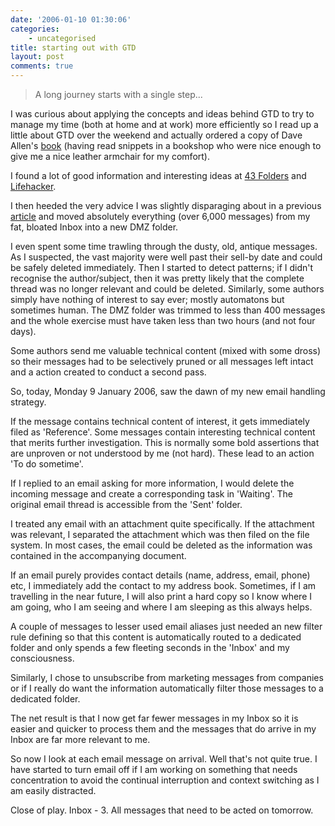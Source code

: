 ```yaml
---
date: '2006-01-10 01:30:06'
categories:
    - uncategorised
title: starting out with GTD
layout: post
comments: true
---
```

> A long journey starts with a single step...

I was curious about applying the concepts and ideas behind GTD to try to
manage my time (both at home and at work) more efficiently so I read up
a little about GTD over the weekend and actually ordered a copy of Dave
Allen's
[book](http://www.amazon.co.uk/exec/obidos/ASIN/0749922648/qid=1136828908/sr=8-1/ref=sr_8_xs_ap_i1_xgl/202-0516357-3727021)
(having read snippets in a bookshop who were nice enough to give me a
nice leather armchair for my comfort).

I found a lot of good information and interesting ideas at 
[43 Folders](http://www.43folders.com/) and
[Lifehacker](http://www.lifehacker.com/).

I then heeded the very advice I was slightly disparaging about in a previous
[article](http://www.nbrightside.com/blog/2006/01/05/not-getting-things-done/)
and moved absolutely everything (over 6,000 messages) from my fat,
bloated Inbox into a new DMZ folder.

I even spent some time trawling through the dusty, old, antique
messages. As I suspected, the vast majority were well past their sell-by
date and could be safely deleted immediately. Then I started to detect
patterns; if I didn't recognise the author/subject, then it was pretty
likely that the complete thread was no longer relevant and could be
deleted. Similarly, some authors simply have nothing of interest to say
ever; mostly automatons but sometimes human. The DMZ folder was trimmed
to less than 400 messages and the whole exercise must have taken less
than two hours (and not four days).

Some authors send me valuable technical content (mixed with some dross)
so their messages had to be selectively pruned or all messages left
intact and a action created to conduct a second pass.

So, today, Monday 9 January 2006, saw the dawn of my new email handling
strategy.

If the message contains technical content of interest, it gets
immediately filed as 'Reference'. Some messages contain interesting
technical content that merits further investigation. This is normally
some bold assertions that are unproven or not understood by me (not
hard). These lead to an action 'To do sometime'.

If I replied to an email asking for more information, I would delete the
incoming message and create a corresponding task in 'Waiting'. The
original email thread is accessible from the 'Sent' folder.

I treated any email with an attachment quite specifically. If the
attachment was relevant, I separated the attachment which was then filed
on the file system. In most cases, the email could be deleted as the
information was contained in the accompanying document.

If an email purely provides contact details (name, address, email,
phone) etc, I immediately add the contact to my address book. Sometimes,
if I am travelling in the near future, I will also print a hard copy so
I know where I am going, who I am seeing and where I am sleeping as this
always helps.

A couple of messages to lesser used email aliases just needed an new
filter rule defining so that this content is automatically routed to a
dedicated folder and only spends a few fleeting seconds in the 'Inbox'
and my consciousness.

Similarly, I chose to unsubscribe from marketing messages from companies
or if I really do want the information automatically filter those
messages to a dedicated folder.

The net result is that I now get far fewer messages in my Inbox so it is
easier and quicker to process them and the messages that do arrive in my
Inbox are far more relevant to me.

So now I look at each email message on arrival. Well that's not quite
true. I have started to turn email off if I am working on something that
needs concentration to avoid the continual interruption and context
switching as I am easily distracted.

Close of play. Inbox - 3. All messages that need to be acted on
tomorrow.
